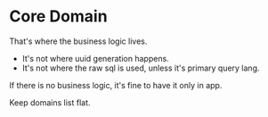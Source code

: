 # Core Domain

That's where the business logic lives.

- It's not where uuid generation happens.
- It's not where the raw sql is used, unless it's primary query lang.

If there is no business logic, it's fine to have it only in app.

Keep domains list flat.
